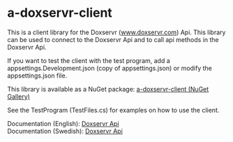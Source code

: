 # a-doxservr-client
This is a client library for the Doxservr (<a href="https://www.doxservr.com">www.doxservr.com</a>) Api. This library can be used to connect to the Doxservr Api and to call api methods in the Doxservr Api.

If you want to test the client with the test program, add a appsettings.Development.json (copy of appsettings.json) or modify the appsettings.json file.

This library is available as a NuGet package: <a href="https://www.nuget.org/packages/Annytab.Doxservr.Client/">a-doxservr-client (NuGet Gallery)</a>

See the TestProgram (TestFiles.cs) for examples on how to use the client.

Documentation (English): <a href="https://www.doxservr.com/home/api">Doxservr Api</a><br />
Documentation (Swedish): <a href="https://www.doxservr.se/home/api">Doxservr Api</a>

